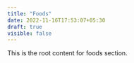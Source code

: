 ```yaml
---
title: "Foods"
date: 2022-11-16T17:53:07+05:30
draft: true
visible: false
---
```


This is the root content for foods section.